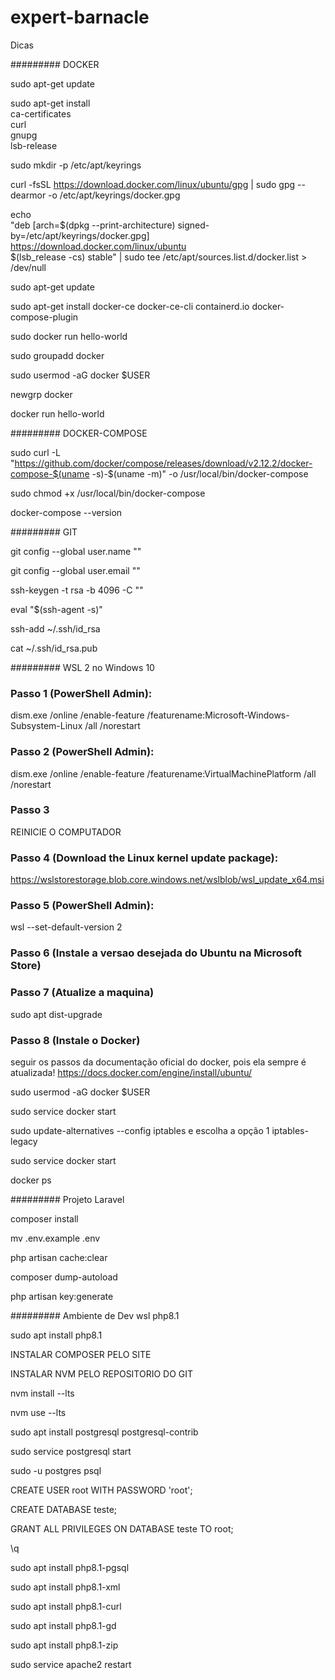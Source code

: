 # expert-barnacle
Dicas

######### DOCKER 

sudo apt-get update

sudo apt-get install \
    ca-certificates \
    curl \
    gnupg \
    lsb-release
    
sudo mkdir -p /etc/apt/keyrings

curl -fsSL https://download.docker.com/linux/ubuntu/gpg | sudo gpg --dearmor -o /etc/apt/keyrings/docker.gpg

echo \
  "deb [arch=$(dpkg --print-architecture) signed-by=/etc/apt/keyrings/docker.gpg] https://download.docker.com/linux/ubuntu \
  $(lsb_release -cs) stable" | sudo tee /etc/apt/sources.list.d/docker.list > /dev/null
  
sudo apt-get update

sudo apt-get install docker-ce docker-ce-cli containerd.io docker-compose-plugin

sudo docker run hello-world

sudo groupadd docker

sudo usermod -aG docker $USER

newgrp docker

docker run hello-world

######### DOCKER-COMPOSE 

sudo curl -L "https://github.com/docker/compose/releases/download/v2.12.2/docker-compose-$(uname -s)-$(uname -m)" -o /usr/local/bin/docker-compose

sudo chmod +x /usr/local/bin/docker-compose

docker-compose --version

######### GIT

git config --global user.name ""

git config --global user.email ""

ssh-keygen -t rsa -b 4096 -C ""

eval "$(ssh-agent -s)"

ssh-add ~/.ssh/id_rsa

cat ~/.ssh/id_rsa.pub

######### WSL 2 no Windows 10 

### Passo 1 (PowerShell Admin): 
dism.exe /online /enable-feature /featurename:Microsoft-Windows-Subsystem-Linux /all /norestart

### Passo 2 (PowerShell Admin):
dism.exe /online /enable-feature /featurename:VirtualMachinePlatform /all /norestart

### Passo 3
REINICIE O COMPUTADOR

### Passo 4 (Download the Linux kernel update package):
https://wslstorestorage.blob.core.windows.net/wslblob/wsl_update_x64.msi

### Passo 5 (PowerShell Admin):
wsl --set-default-version 2

### Passo 6 (Instale a versao desejada do Ubuntu na Microsoft Store)

### Passo 7 (Atualize a maquina)
sudo apt dist-upgrade

### Passo 8 (Instale o Docker)
seguir os passos da documentação oficial do docker, pois ela sempre é atualizada!
https://docs.docker.com/engine/install/ubuntu/

sudo usermod -aG docker $USER

sudo service docker start

sudo update-alternatives --config iptables
e escolha a opção 1 iptables-legacy

sudo service docker start

docker ps

######### Projeto Laravel

composer install

mv .env.example .env

php artisan cache:clear

composer dump-autoload

php artisan key:generate

######### Ambiente de Dev wsl php8.1

sudo apt install php8.1

INSTALAR COMPOSER PELO SITE

INSTALAR NVM PELO REPOSITORIO DO GIT

nvm install --lts

nvm use --lts

sudo apt install postgresql postgresql-contrib

sudo service postgresql start

sudo -u postgres psql

CREATE USER root WITH PASSWORD 'root';

CREATE DATABASE teste;

GRANT ALL PRIVILEGES ON DATABASE teste TO root;

\q

sudo apt install php8.1-pgsql

sudo apt install php8.1-xml

sudo apt install php8.1-curl

sudo apt install php8.1-gd

sudo apt install php8.1-zip

sudo service apache2 restart
